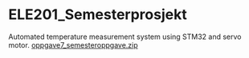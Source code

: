 # ELE201_Semesterprosjekt
Automated temperature measurement system using STM32 and servo motor.
[oppgave7_semesteroppgave.zip](https://github.com/user-attachments/files/23208366/oppgave7_semesteroppgave.zip)

